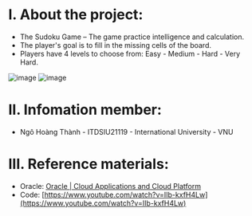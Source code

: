 
# I.	About the project:
-  The Sudoku Game – The game practice intelligence and calculation.
-  The player's goal is to fill in the missing cells of the board.
-  Players have 4 levels to choose from: Easy - Medium - Hard - Very Hard.

  
![image](https://github.com/Ngo-Thanh/DSA_Sudoku/assets/143169967/c1f8066b-1a7d-48f1-a73a-f6127f2e71a0)
![image](https://github.com/Ngo-Thanh/DSA_Sudoku/assets/143169967/bdec3986-8e48-4d2e-88a4-9980df7ba1ca)

# II. Infomation member:
-  Ngô Hoàng Thành - ITDSIU21119 - International University - VNU
# III. Reference materials:
-  Oracle: [Oracle | Cloud Applications and Cloud Platform](https://www.oracle.com/)
-  Code: [https://www.youtube.com/watch?v=IIb-kxfH4Lw](https://www.youtube.com/watch?v=IIb-kxfH4Lw)
